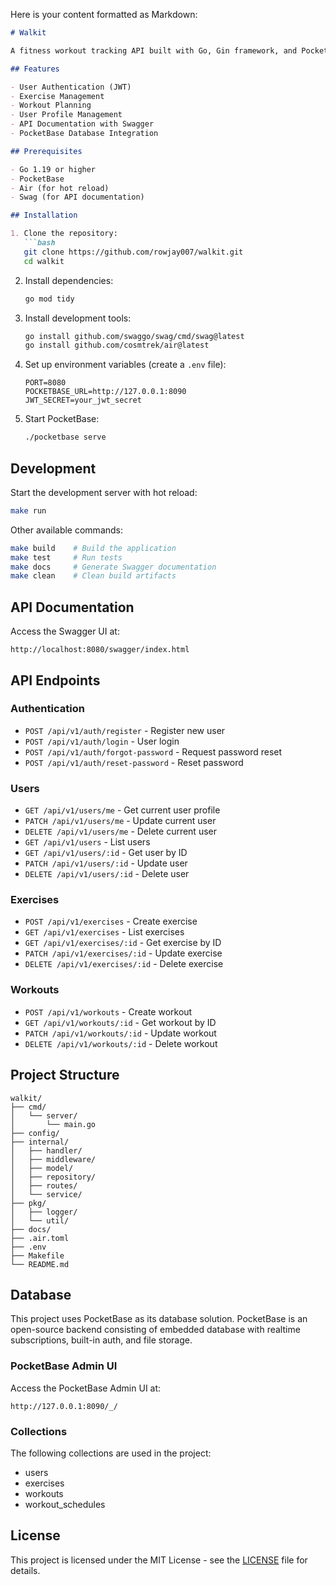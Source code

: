 Here is your content formatted as Markdown:

```markdown
# Walkit

A fitness workout tracking API built with Go, Gin framework, and PocketBase. This project is based on the [Fitness Workout Tracker](https://roadmap.sh/projects/fitness-workout-tracker) project from roadmap.sh.

## Features

- User Authentication (JWT)
- Exercise Management
- Workout Planning
- User Profile Management
- API Documentation with Swagger
- PocketBase Database Integration

## Prerequisites

- Go 1.19 or higher
- PocketBase
- Air (for hot reload)
- Swag (for API documentation)

## Installation

1. Clone the repository:
   ```bash
   git clone https://github.com/rowjay007/walkit.git
   cd walkit
   ```

2. Install dependencies:
   ```bash
   go mod tidy
   ```

3. Install development tools:
   ```bash
   go install github.com/swaggo/swag/cmd/swag@latest
   go install github.com/cosmtrek/air@latest
   ```

4. Set up environment variables (create a `.env` file):
   ```env
   PORT=8080
   POCKETBASE_URL=http://127.0.0.1:8090
   JWT_SECRET=your_jwt_secret
   ```

5. Start PocketBase:
   ```bash
   ./pocketbase serve
   ```

## Development

Start the development server with hot reload:

```bash
make run
```

Other available commands:

```bash
make build    # Build the application
make test     # Run tests
make docs     # Generate Swagger documentation
make clean    # Clean build artifacts
```

## API Documentation

Access the Swagger UI at:

```plaintext
http://localhost:8080/swagger/index.html
```

## API Endpoints

### Authentication
- `POST /api/v1/auth/register` - Register new user
- `POST /api/v1/auth/login` - User login
- `POST /api/v1/auth/forgot-password` - Request password reset
- `POST /api/v1/auth/reset-password` - Reset password

### Users
- `GET /api/v1/users/me` - Get current user profile
- `PATCH /api/v1/users/me` - Update current user
- `DELETE /api/v1/users/me` - Delete current user
- `GET /api/v1/users` - List users
- `GET /api/v1/users/:id` - Get user by ID
- `PATCH /api/v1/users/:id` - Update user
- `DELETE /api/v1/users/:id` - Delete user

### Exercises
- `POST /api/v1/exercises` - Create exercise
- `GET /api/v1/exercises` - List exercises
- `GET /api/v1/exercises/:id` - Get exercise by ID
- `PATCH /api/v1/exercises/:id` - Update exercise
- `DELETE /api/v1/exercises/:id` - Delete exercise

### Workouts
- `POST /api/v1/workouts` - Create workout
- `GET /api/v1/workouts/:id` - Get workout by ID
- `PATCH /api/v1/workouts/:id` - Update workout
- `DELETE /api/v1/workouts/:id` - Delete workout

## Project Structure

```plaintext
walkit/
├── cmd/
│   └── server/
│       └── main.go
├── config/
├── internal/
│   ├── handler/
│   ├── middleware/
│   ├── model/
│   ├── repository/
│   ├── routes/
│   └── service/
├── pkg/
│   ├── logger/
│   └── util/
├── docs/
├── .air.toml
├── .env
├── Makefile
└── README.md
```

## Database

This project uses PocketBase as its database solution. PocketBase is an open-source backend consisting of embedded database with realtime subscriptions, built-in auth, and file storage.

### PocketBase Admin UI

Access the PocketBase Admin UI at:

```plaintext
http://127.0.0.1:8090/_/
```

### Collections

The following collections are used in the project:

- users
- exercises
- workouts
- workout_schedules

## License

This project is licensed under the MIT License - see the [LICENSE](LICENSE) file for details.
```
